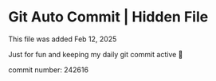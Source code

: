 # Git Auto Commit | Hidden File

This file was added Feb 12, 2025

Just for fun and keeping my daily git commit active 🤪

commit number: 242616
